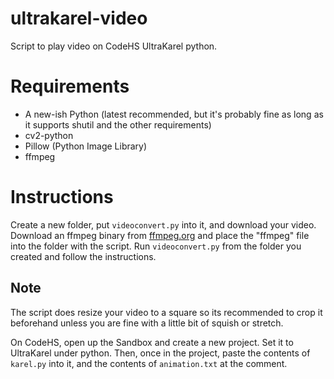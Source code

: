 # ultrakarel-video
Script to play video on CodeHS UltraKarel python.

# Requirements
- A new-ish Python (latest recommended, but it's probably fine as long as it supports shutil and the other requirements)
- cv2-python
- Pillow (Python Image Library)
- ffmpeg

# Instructions
Create a new folder, put `videoconvert.py` into it, and download your video. Download an ffmpeg binary from [ffmpeg.org](https://ffmpeg.org/download.html) and place the "ffmpeg" file into the folder with the script.
Run `videoconvert.py` from the folder you created and follow the instructions.

## Note
The script does resize your video to a square so its recommended to crop it beforehand unless you are fine with a little bit of squish or stretch.

On CodeHS, open up the Sandbox and create a new project. Set it to UltraKarel under python. Then, once in the project, paste the contents of `karel.py` into it, and the contents of `animation.txt` at the comment.

